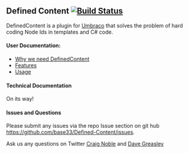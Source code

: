 ## Defined Content [![Build Status](https://travis-ci.org/tombell/travis-ci-status.svg?branch=master)](https://travis-ci.org/tombell/travis-ci-status)

DefinedContent is a plugin for [Umbraco](http://www.umbraco.com) that solves the problem of hard coding Node Ids in templates and C# code.

#### User Documentation:
 - [Why we need DefinedContent](https://github.com/base33/Defined-Content/wiki/Why-we-need-DefinedContent)
 - [Features](https://github.com/base33/Defined-Content/wiki/Features)
 - [Usage](https://github.com/base33/Defined-Content/wiki/Usage)


#### Technical Documentation
On its way!


#### Issues and Questions
Please submit any issues via the repo Issue section on git hub https://github.com/base33/Defined-Content/issues. 

Ask us any questions on Twitter [Craig Noble](https://twitter.com/craignoble1989) and [Dave Greasley](https://twitter.com/D4veGreasley)
